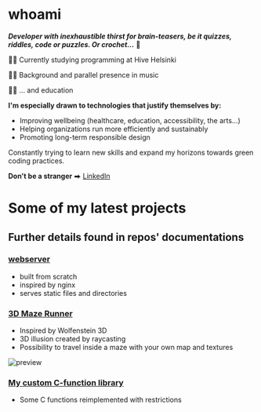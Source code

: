 # whoami

***Developer with inexhaustible thirst for brain-teasers, be it quizzes, riddles, code or puzzles. Or crochet...*** 🧶

👩‍💻 Currently studying programming at Hive Helsinki

👩‍🎤 Background and parallel presence in music

👩‍🏫 ... and education

**I'm especially drawn to technologies that justify themselves by:**
  - Improving wellbeing (healthcare, education, accessibility, the arts...)
  - Helping organizations run more efficiently and sustainably
  - Promoting long-term responsible design

Constantly trying to learn new skills and expand my horizons towards green coding practices.

**Don't be a stranger** ⮕ [LinkedIn](https://www.linkedin.com/in/saara-leena-niemela/)

# Some of my latest projects

## Further details found in repos' documentations

### [webserver](https://github.com/JiggyStardust/webserv) 
- built from scratch
- inspired by nginx
- serves static files and directories

### [3D Maze Runner](https://github.com/JiggyStardust/cub3D)
- Inspired by Wolfenstein 3D
- 3D illusion created by raycasting
- Possibility to travel inside a maze with your own map and textures

![preview](https://github.com/JiggyStardust/cub3D/blob/main/cub3d.gif)

### [My custom C-function library](https://github.com/JiggyStardust/Libft)
- Some C functions reimplemented with restrictions
